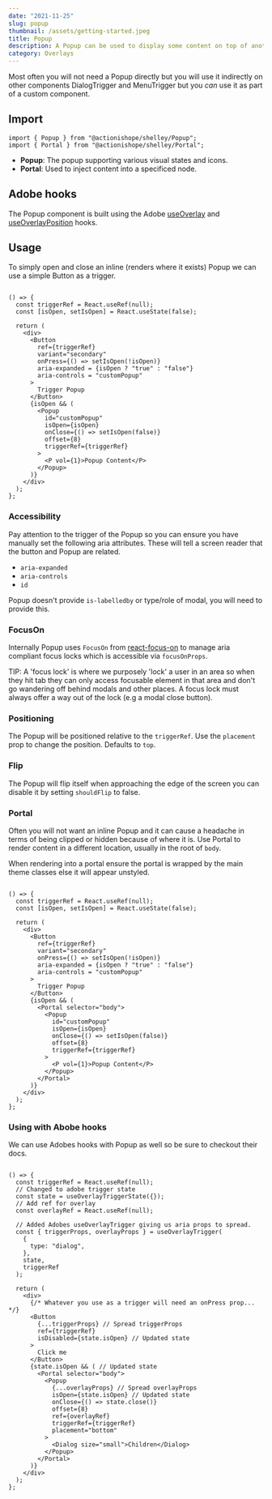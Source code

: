 ```yaml
---
date: "2021-11-25"
slug: popup
thumbnail: /assets/getting-started.jpeg
title: Popup
description: A Popup can be used to display some content on top of another.
category: Overlays
---
```


Most often you will not need a Popup directly but you will use it indirectly on other components DialogTrigger and MenuTrigger but you *can* use it as part of a custom component.

## Import

```
import { Popup } from "@actionishope/shelley/Popup";
import { Portal } from "@actionishope/shelley/Portal";
```

- **Popup**: The popup supporting various visual states and icons.
- **Portal**: Used to inject content into a specificed node.

## Adobe hooks

The Popup component is built using the Adobe [useOverlay](https://react-spectrum.adobe.com/react-aria/useOverlay.html) and [useOverlayPosition](https://react-spectrum.adobe.com/react-aria/useOverlayPosition.html) hooks.


## Usage

To simply open and close an inline (renders where it exists) Popup we can use a simple Button as a trigger.


```jsx{live:true}

() => {
  const triggerRef = React.useRef(null);
  const [isOpen, setIsOpen] = React.useState(false);

  return (
    <div>
      <Button
        ref={triggerRef}
        variant="secondary"
        onPress={() => setIsOpen(!isOpen)}
        aria-expanded = {isOpen ? "true" : "false"}
        aria-controls = "customPopup"
      >
        Trigger Popup
      </Button>
      {isOpen && (
        <Popup
          id="customPopup"
          isOpen={isOpen}
          onClose={() => setIsOpen(false)}
          offset={8}
          triggerRef={triggerRef}
        >
          <P vol={1}>Popup Content</P>
        </Popup>
      )}
    </div>
  );
};
```

### Accessibility

Pay attention to the trigger of the Popup so you can ensure you have manually set the following aria attributes. These will tell a screen reader that the button and Popup are related.

- `aria-expanded`
- `aria-controls`
- `id`

Popup doesn't provide `is-labelledby` or type/role of modal, you will need to provide this.

### FocusOn

Internally Popup uses `FocusOn` from [react-focus-on](https://github.com/theKashey/react-focus-on#api) to manage aria compliant focus locks which is accessible via `focusOnProps`.

TIP: A 'focus lock' is where we purposely 'lock' a user in an area so when they hit tab they can only access focusable element in that area and don't go wandering off behind modals and other places. A focus lock must always offer a way out of the lock (e.g a modal close button).

### Positioning

The Popup will be positioned relative to the `triggerRef`. Use the `placement` prop to change the position. Defaults to `top`.

### Flip

The Popup will flip itself when approaching the edge of the screen you can disable it by setting `shouldFlip` to false.

### Portal

Often you will not want an inline Popup and it can cause a headache in terms of being clipped or hidden because of where it is. Use Portal to render content in a different location, usually in the root of `body`.

When rendering into a portal ensure the portal is wrapped by the main theme classes else it will appear unstyled.

```jsx{live:true}

() => {
  const triggerRef = React.useRef(null);
  const [isOpen, setIsOpen] = React.useState(false);

  return (
    <div>
      <Button
        ref={triggerRef}
        variant="secondary"
        onPress={() => setIsOpen(!isOpen)}
        aria-expanded = {isOpen ? "true" : "false"}
        aria-controls = "customPopup"
      >
        Trigger Popup
      </Button>
      {isOpen && (
        <Portal selector="body">
          <Popup
            id="customPopup"
            isOpen={isOpen}
            onClose={() => setIsOpen(false)}
            offset={8}
            triggerRef={triggerRef}
          >
            <P vol={1}>Popup Content</P>
          </Popup>
        </Portal>
      )}
    </div>
  );
};
```

### Using with Abobe hooks

We can use Adobes hooks with Popup as well so be sure to checkout their docs.

```jsx{live:true}

() => {
  const triggerRef = React.useRef(null);
  // Changed to adobe trigger state
  const state = useOverlayTriggerState({});
  // Add ref for overlay
  const overlayRef = React.useRef(null);

  // Added Adobes useOverlayTrigger giving us aria props to spread.
  const { triggerProps, overlayProps } = useOverlayTrigger(
    {
      type: "dialog",
    },
    state,
    triggerRef
  );

  return (
    <div>
      {/* Whatever you use as a trigger will need an onPress prop... */}
      <Button
        {...triggerProps} // Spread triggerProps
        ref={triggerRef}
        isDisabled={state.isOpen} // Updated state
      >
        Click me
      </Button>
      {state.isOpen && ( // Updated state
        <Portal selector="body">
          <Popup
            {...overlayProps} // Spread overlayProps
            isOpen={state.isOpen} // Updated state
            onClose={() => state.close()}
            offset={8}
            ref={overlayRef}
            triggerRef={triggerRef}
            placement="bottom"
          >
            <Dialog size="small">Children</Dialog>
          </Popup>
        </Portal>
      )}
    </div>
  );
};
```
